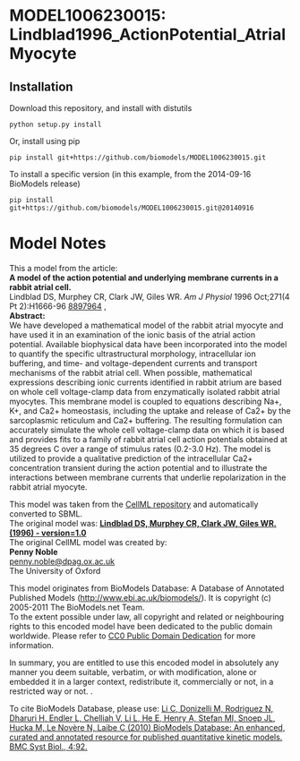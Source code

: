 # MODEL1006230015: Lindblad1996_ActionPotential_AtrialMyocyte

## Installation

Download this repository, and install with distutils

`python setup.py install`

Or, install using pip

`pip install git+https://github.com/biomodels/MODEL1006230015.git`

To install a specific version (in this example, from the 2014-09-16 BioModels release)

`pip install git+https://github.com/biomodels/MODEL1006230015.git@20140916`


# Model Notes


This a model from the article:  
**A model of the action potential and underlying membrane currents in a rabbit atrial cell.**   
Lindblad DS, Murphey CR, Clark JW, Giles WR. _Am J Physiol_ 1996 Oct;271(4 Pt
2):H1666-96 [8897964](http://www.ncbi.nlm.nih.gov/pubmed/8897964) ,  
**Abstract:**   
We have developed a mathematical model of the rabbit atrial myocyte and have
used it in an examination of the ionic basis of the atrial action potential.
Available biophysical data have been incorporated into the model to quantify
the specific ultrastructural morphology, intracellular ion buffering, and
time- and voltage-dependent currents and transport mechanisms of the rabbit
atrial cell. When possible, mathematical expressions describing ionic currents
identified in rabbit atrium are based on whole cell voltage-clamp data from
enzymatically isolated rabbit atrial myocytes. This membrane model is coupled
to equations describing Na+, K+, and Ca2+ homeostasis, including the uptake
and release of Ca2+ by the sarcoplasmic reticulum and Ca2+ buffering. The
resulting formulation can accurately simulate the whole cell voltage-clamp
data on which it is based and provides fits to a family of rabbit atrial cell
action potentials obtained at 35 degrees C over a range of stimulus rates
(0.2-3.0 Hz). The model is utilized to provide a qualitative prediction of the
intracellular Ca2+ concentration transient during the action potential and to
illustrate the interactions between membrane currents that underlie
repolarization in the rabbit atrial myocyte.

This model was taken from the [CellML
repository](http://www.cellml.org/models) and automatically converted to SBML.  
The original model was: [ **Lindblad DS, Murphey CR, Clark JW, Giles WR.
(1996) - version=1.0**
](http://models.cellml.org/exposure/036dcdf013d736a376bf4d8f429bb804)  
The original CellML model was created by:  
**Penny Noble**   
penny.noble@dpag.ox.ac.uk  
The University of Oxford  

This model originates from BioModels Database: A Database of Annotated
Published Models (http://www.ebi.ac.uk/biomodels/). It is copyright (c)
2005-2011 The BioModels.net Team.  
To the extent possible under law, all copyright and related or neighbouring
rights to this encoded model have been dedicated to the public domain
worldwide. Please refer to [CC0 Public Domain
Dedication](http://creativecommons.org/publicdomain/zero/1.0/) for more
information.

In summary, you are entitled to use this encoded model in absolutely any
manner you deem suitable, verbatim, or with modification, alone or embedded it
in a larger context, redistribute it, commercially or not, in a restricted way
or not. .  
  
To cite BioModels Database, please use: [Li C, Donizelli M, Rodriguez N,
Dharuri H, Endler L, Chelliah V, Li L, He E, Henry A, Stefan MI, Snoep JL,
Hucka M, Le Novère N, Laibe C (2010) BioModels Database: An enhanced, curated
and annotated resource for published quantitative kinetic models. BMC Syst
Biol., 4:92.](http://www.ncbi.nlm.nih.gov/pubmed/20587024)


